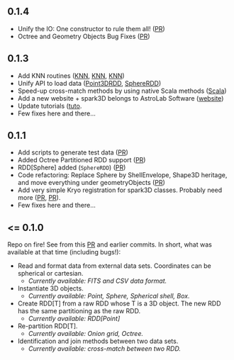 ## 0.1.4

- Unify the IO: One constructor to rule them all! ([PR](https://github.com/astrolabsoftware/spark3D/pull/69))
- Octree and Geometry Objects Bug Fixes ([PR](https://github.com/astrolabsoftware/spark3D/pull/67))

## 0.1.3

- Add KNN routines ([KNN](https://github.com/astrolabsoftware/spark3D/pull/59), [KNN](https://github.com/astrolabsoftware/spark3D/pull/60), [KNN](https://github.com/astrolabsoftware/spark3D/pull/62))
- Unify API to load data ([Point3DRDD](https://github.com/astrolabsoftware/spark3D/pull/63), [SphereRDD](https://github.com/astrolabsoftware/spark3D/pull/64))
- Speed-up cross-match methods by using native Scala methods ([Scala](https://github.com/astrolabsoftware/spark3D/pull/58))
- Add a new website + spark3D belongs to AstroLab Software ([website](https://astrolabsoftware.github.io/))
- Update tutorials ([tuto](https://astrolabsoftware.github.io/spark3D/).
- Few fixes here and there...

## 0.1.1

- Add scripts to generate test data ([PR](https://github.com/astrolabsoftware/spark3D/pull/34))
- Added Octree Partitioned RDD support ([PR](https://github.com/astrolabsoftware/spark3D/pull/36))
- RDD[Sphere] added (`SphereRDD`) ([PR](https://github.com/astrolabsoftware/spark3D/pull/38))
- Code refactoring: Replace Sphere by ShellEnvelope, Shape3D heritage, and move everything under geometryObjects ([PR](https://github.com/astrolabsoftware/spark3D/pull/40))
- Add very simple Kryo registration for spark3D classes. Probably need more ([PR](https://github.com/astrolabsoftware/spark3D/pull/31), [PR](https://github.com/astrolabsoftware/spark3D/pull/28)).
- Few fixes here and there...

## <= 0.1.0

Repo on fire! See from this [PR](https://github.com/astrolabsoftware/spark3D/pull/33) and earlier commits. In short, what was available at that time (including bugs!):

- Read and format data from external data sets. Coordinates can be spherical or cartesian.
  - *Currently available: FITS and CSV data format.*
- Instantiate 3D objects.
  - *Currently available: Point, Sphere, Spherical shell, Box.*
- Create RDD[T] from a raw RDD whose T is a 3D object. The new RDD has the same partitioning as the raw RDD.
  - *Currently available: RDD[Point]*
- Re-partition RDD[T].
  - *Currently available: Onion grid, Octree.*
- Identification and join methods between two data sets.
  - *Currently available: cross-match between two RDD.*
